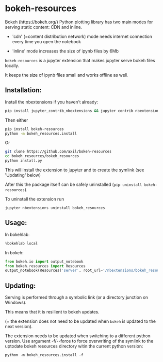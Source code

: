 # bokeh-resources

Bokeh (https://bokeh.org/) Python plotting library has two main modes for serving static content: CDN and inline.
  
   - 'cdn' (=content distribution network) mode needs internet connection every time you open the notebook
   
   - 'inline' mode increases the size of ipynb files by 6Mb

`bokeh-resources` is a jupyter extension that makes jupyter serve bokeh files locally. 

It keeps the size of ipynb files small and works offline as well.
 
## Installation: 

Install the nbextensions if you haven't already:

``` bash
pip install jupyter_contrib_nbextensions && jupyter contrib nbextensions install
```
Then either

``` bash
pip install bokeh-resources
python -m bokeh_resources.install
```
    
Or

``` bash
git clone https://github.com/axil/bokeh-resources
cd bokeh_resources/bokeh_resources
python install.py
```
    
This will install the extension to jupyter and to create the symlink (see 'Updating' below)

After this the package itself can be safely uninstalled (`pip uninstall bokeh-resources`).

To uninstall the extension run
    
    jupyter nbextensions uninstall bokeh_resources


## Usage:

In bokehlab:
  
``` python
%bokehlab local
```
    
In bokeh:

``` python
from bokeh.io import output_notebook
from bokeh.resources import Resources
output_notebook(Resources('server', root_url='/nbextensions/bokeh_resources'))
```

## Updating:

Serving is performed through a symbolic link (or a directory junction on Windows). 

This means that it is resilient to bokeh updates.

(= the extension does not need to be updated when `bokeh` is updated to the next version).

The extension needs to be updated when switching to a different python version. Use 
argument -f/--force to force overwriting of the symlink to the uptodate bokeh resources 
directory witin the current python version:

```python
python -m bokeh_resources.install -f
```


